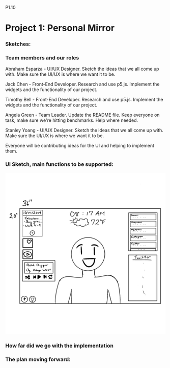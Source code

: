 P1.10

# Project 1: Personal Mirror

### Sketches:

### Team members and our roles

Abraham Esparza - UI/UX Designer.
Sketch the ideas that we all come up with. Make sure the UI/UX is where we want it to be.

Jack Chen - Front-End Developer.
Research and use p5.js. Implement the widgets and the functionality of our project.

Timothy Bell - Front-End Developer.
Research and use p5.js. Implement the widgets and the functionality of our project.

Angela Green - Team Leader.
Update the README file. Keep everyone on task, make sure we're hitting benchmarks. Help where needed.

Stanley Yoang - UI/UX Designer.
Sketch the ideas that we all come up with. Make sure the UI/UX is where we want it to be.

Everyone will be contributing ideas for the UI and helping to implement them.

### UI Sketch, main functions to be supported:

![default](sketch/default.PNG)

### How far did we go with the implementation

### The plan moving forward:
